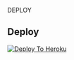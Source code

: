 DEPLOY
## Deploy
[![Deploy To Heroku](https://www.herokucdn.com/deploy/button.svg)](https://dashboard.heroku.com/new?button-url=https%3A%2F%2Fgithub.com%2FSTBxD%2FHEROKU&template=https%3A%2F%2Fgithub.com%2FSTBxD%2FHEROKU)
